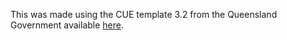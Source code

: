 This was made using the CUE template 3.2 from the Queensland Government available [here](https://www.forgov.qld.gov.au/cue-template-downloads).
